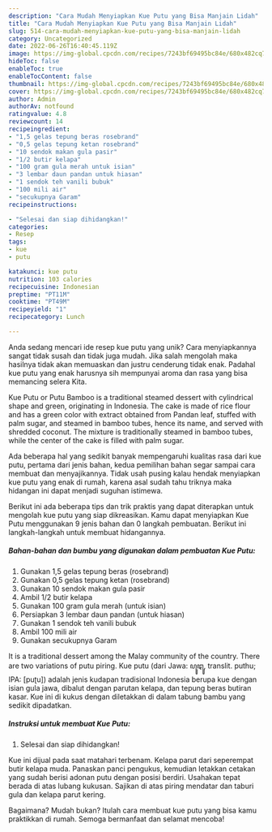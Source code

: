 ```yaml
---
description: "Cara Mudah Menyiapkan Kue Putu yang Bisa Manjain Lidah"
title: "Cara Mudah Menyiapkan Kue Putu yang Bisa Manjain Lidah"
slug: 514-cara-mudah-menyiapkan-kue-putu-yang-bisa-manjain-lidah
category: Uncategorized
date: 2022-06-26T16:40:45.119Z
image: https://img-global.cpcdn.com/recipes/7243bf69495bc84e/680x482cq70/kue-putu-foto-resep-utama.jpg
hideToc: false
enableToc: true
enableTocContent: false
thumbnail: https://img-global.cpcdn.com/recipes/7243bf69495bc84e/680x482cq70/kue-putu-foto-resep-utama.jpg
cover: https://img-global.cpcdn.com/recipes/7243bf69495bc84e/680x482cq70/kue-putu-foto-resep-utama.jpg
author: Admin
authorAv: notfound
ratingvalue: 4.8
reviewcount: 14
recipeingredient:
- "1,5 gelas tepung beras rosebrand"
- "0,5 gelas tepung ketan rosebrand"
- "10 sendok makan gula pasir"
- "1/2 butir kelapa"
- "100 gram gula merah untuk isian"
- "3 lembar daun pandan untuk hiasan"
- "1 sendok teh vanili bubuk"
- "100 mili air"
- "secukupnya Garam"
recipeinstructions:

- "Selesai dan siap dihidangkan!"
categories:
- Resep
tags:
- kue
- putu

katakunci: kue putu 
nutrition: 103 calories
recipecuisine: Indonesian
preptime: "PT11M"
cooktime: "PT49M"
recipeyield: "1"
recipecategory: Lunch

---
```





Anda sedang mencari ide resep kue putu yang unik? Cara menyiapkannya sangat tidak susah dan tidak juga mudah. Jika salah mengolah maka hasilnya tidak akan memuaskan dan justru cenderung tidak enak. Padahal kue putu yang enak harusnya sih mempunyai aroma dan rasa yang bisa memancing selera Kita.





Kue Putu or Putu Bamboo is a traditional steamed dessert with cylindrical shape and green, originating in Indonesia. The cake is made of rice flour and has a green color with extract obtained from Pandan leaf, stuffed with palm sugar, and steamed in bamboo tubes, hence its name, and served with shredded coconut. The mixture is traditionally steamed in bamboo tubes, while the center of the cake is filled with palm sugar.

Ada beberapa hal yang sedikit banyak mempengaruhi kualitas rasa dari kue putu, pertama dari jenis bahan, kedua pemilihan bahan segar sampai cara membuat dan menyajikannya. Tidak usah pusing kalau hendak menyiapkan kue putu yang enak di rumah, karena asal sudah tahu triknya maka hidangan ini dapat menjadi suguhan istimewa.






Berikut ini ada beberapa tips dan trik praktis yang dapat diterapkan untuk mengolah kue putu yang siap dikreasikan. Kamu dapat menyiapkan Kue Putu menggunakan 9 jenis bahan dan 0 langkah pembuatan. Berikut ini langkah-langkah untuk membuat hidangannya.

<!--inarticleads1-->

##### Bahan-bahan dan bumbu yang digunakan dalam pembuatan Kue Putu:

1. Gunakan 1,5 gelas tepung beras (rosebrand)
1. Gunakan 0,5 gelas tepung ketan (rosebrand)
1. Gunakan 10 sendok makan gula pasir
1. Ambil 1/2 butir kelapa
1. Gunakan 100 gram gula merah (untuk isian)
1. Persiapkan 3 lembar daun pandan (untuk hiasan)
1. Gunakan 1 sendok teh vanili bubuk
1. Ambil 100 mili air
1. Gunakan secukupnya Garam


It is a traditional dessert among the Malay community of the country. There are two variations of putu piring. Kue putu (dari Jawa: ꦥꦸꦛꦸ, translit. puthu; IPA: [puʈu]) adalah jenis kudapan tradisional Indonesia berupa kue dengan isian gula jawa, dibalut dengan parutan kelapa, dan tepung beras butiran kasar. Kue ini di kukus dengan diletakkan di dalam tabung bambu yang sedikit dipadatkan. 

<!--inarticleads2-->

##### Instruksi untuk membuat Kue Putu:


1. Selesai dan siap dihidangkan!

Kue ini dijual pada saat matahari terbenam. Kelapa parut dari seperempat butir kelapa muda. Panaskan panci pengukus, kemudian letakkan cetakan yang sudah berisi adonan putu dengan posisi berdiri. Usahakan tepat berada di atas lubang kukusan. Sajikan di atas piring mendatar dan taburi gula dan kelapa parut kering. 

Bagaimana? Mudah bukan? Itulah cara membuat kue putu yang bisa kamu praktikkan di rumah. Semoga bermanfaat dan selamat mencoba!
